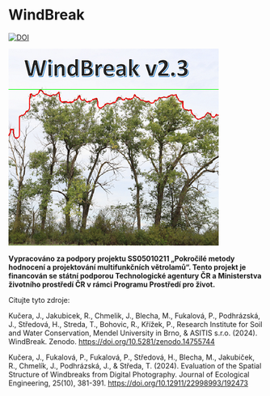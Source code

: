 # WindBreak
[![DOI](https://zenodo.org/badge/DOI/10.5281/zenodo.14755744.svg)](https://doi.org/10.5281/zenodo.14755744)

![Image](https://github.com/ChmelJ/WindBreak/blob/main/splash.png)

**Vypracováno za podpory projektu SS05010211 „Pokročilé metody hodnocení a projektování multifunkčních větrolamů“. Tento projekt je financován se státní podporou Technologické agentury ČR a Ministerstva životního prostředí ČR v rámci Programu Prostředí pro život.**

Citujte tyto zdroje:

Kučera, J., Jakubicek, R., Chmelik, J., Blecha, M., Fukalová, P., Podhrázská, J., Středová, H., Streda, T., Bohovic, R., Křížek, P., Research Institute for Soil and Water Conservation, Mendel University in Brno, & ASITIS s.r.o. (2024). WindBreak. Zenodo. https://doi.org/10.5281/zenodo.14755744

Kučera, J., Fukalová, P., Fukalová, P., Středová, H., Blecha, M., Jakubiček, R., Chmelík, J., Podhrázská, J., & Středa, T. (2024). Evaluation of the Spatial Structure of Windbreaks from Digital Photography. Journal of Ecological Engineering, 25(10), 381-391. https://doi.org/10.12911/22998993/192473
